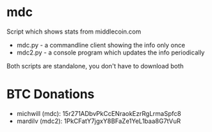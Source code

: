 mdc
===

Script which shows stats from middlecoin.com

* mdc.py - a commandline client showing the info only once
* mdc2.py - a console program which updates the info periodically

Both scripts are standalone, you don't have to download both

BTC Donations
==========
* michwill (mdc): 15r271ADbvPkCcENraokEzrRgLrmaSpfc8
* mardilv (mdc2): 1PkCFatY7jgxY8BFaZe1YeL1baa8G7tVuR
